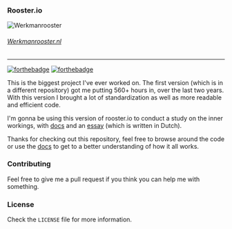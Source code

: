 ### Rooster.io
![Werkmanrooster](http://i.imgur.com/5nXLQeM.png)
###### [Werkmanrooster.nl](http://werkmanrooster.nl)

---

[![forthebadge](http://forthebadge.com/images/badges/powered-by-electricity.svg)](http://forthebadge.com) [![forthebadge](http://forthebadge.com/images/badges/built-with-love.svg)](http://forthebadge.com)

This is the biggest project I've ever worked on. The first version (which is in a different repository) got me putting 560+ hours in, over the last two years.
With this version I brought a lot of standardization as well as more readable and efficient code.

I'm gonna be using this version of rooster.io to conduct a study on the inner workings, with [docs](http://docs.werkmanrooser.nl) and an [essay](http://hoewerkt.werkmanrooster.nl) (which is written in Dutch).

Thanks for checking out this repository, feel free to browse around the code or use the [docs](http://docs.werkmanrooster.nl) to get to a better understanding of how it all works.

### Contributing
Feel free to give me a pull request if you think you can help me with something.

### License
Check the `LICENSE` file for more information.
